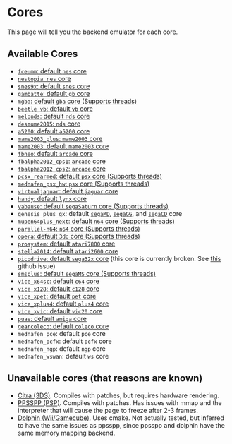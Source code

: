 # Cores

This page will tell you the backend emulator for each core.

## Available Cores

- [`fceumm`: default `nes` core](/systems/NES-Famicom.html)
- [`nestopia`: `nes` core](/systems/NES-Famicom.html)
- [`snes9x`: default `snes` core](/systems/SNES.html)
- [`gambatte`: default `gb` core](/systems/Nintendo%20Game%20Boy.html)
- [`mgba`: default `gba` core (Supports threads)](/systems/Nintendo%20Game%20Boy%20Advance.html)
- [`beetle_vb`: default `vb` core](/systems/Virtual%20Boy.html)
- [`melonds`: default `nds` core](/systems/Nintendo%20DS.html)
- [`desmume2015`: `nds` core](/systems/Nintendo%20DS.html)
- [`a5200`: default `a5200` core](/systems/Atari%205200.html)
- [`mame2003_plus`: `mame2003` core](/systems/MAME%202003.html)
- [`mame2003`: default `mame2003` core](/systems/MAME%202003.html)
- [`fbneo`: default `arcade` core](/systems/Arcade.html)
- [`fbalpha2012_cps1`: `arcade` core](/systems/Arcade.html)
- [`fbalpha2012_cps2`: `arcade` core](/systems/Arcade.html)
- [`pcsx_rearmed`: default `psx` core (Supports threads)](/systems/PlayStation.html)
- [`mednafen_psx_hw`: `psx` core (Supports threads)](/systems/PlayStation.html)
- [`virtualjaguar`: default `jaguar` core](/systems/Atari%20Jaguar.html)
- [`handy`: default `lynx` core](/systems/Atari%20Lynx.html)
- [`yabause`: default `segaSaturn` core (Supports threads)](/systems/Sega%20Saturn.html)
- `genesis_plus_gx`: default [`segaMD`](/systems/Sega%20Mega%20Drive.html), [`segaGG`](/systems/Sega%20Game%20Gear.html), and [`segaCD`](/systems/Sega%20CD.html) core
- [`mupen64plus_next`: default `n64` core (Supports threads)](/systems/Nintendo%2064.html)
- [`parallel-n64`: `n64` core (Supports threads)](/systems/Nintendo%2064.html)
- [`opera`: default `3do` core (Supports threads)](/systems/3DO.html)
- [`prosystem`: default `atari7800` core](/systems/Atari%207800.html)
- [`stella2014`: default `atari2600` core](/systems/Atari%202600.html)
- [`picodrive`: default `sega32x` core](/systems/Sega%2032X.html) (this core is currently broken. See [this](https://github.com/EmulatorJS/EmulatorJS/issues/579) github issue)
- [`smsplus`: default `segaMS` core (Supports threads)](/systems/Sega%20Master%20System.html)
- [`vice_x64sc`: default `c64` core](/systems/Commodore%2064.html)
- [`vice_x128`: default `c128` core](/systems/Commodore%20128.html)
- [`vice_xpet`: default `pet` core](/systems/Commodore%20PET.html)
- [`vice_xplus4`: default `plus4` core](/systems/Commodore%20Plus4.html)
- [`vice_xvic`: default `vic20` core](/systems/Commodore%20VIC20.html)
- [`puae`: default `amiga` core](/systems/Commodore%20Amiga.html)
- [`gearcoleco`: default `coleco` core](/systems/ColecoVision.html)
- `mednafen_pce`: default `pce` core
- `mednafen_pcfx`: default `pcfx` core
- `mednafen_ngp`: default `ngp` core
- `mednafen_wswan`: default `ws` core



## Unavailable cores (that reasons are known)
- [Citra (3DS)](https://citra-emu.org/). Compiles with patches, but requires hardware rendering.
- [PPSSPP (PSP)](https://www.ppsspp.org/). Compiles with patches. Has issues with mmap and the interpreter that will cause the page to freeze after 2-3 frames.
- [Dolphin (Wii/Gamecube)](https://dolphin-emu.org/). Uses cmake. Not actually tested, but inferred to have the same issues as ppsspp, since ppsspp and dolphin have the same memory mapping backend.
